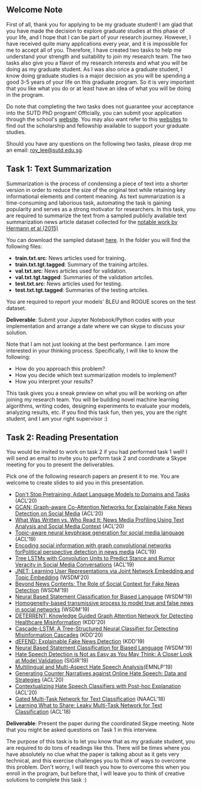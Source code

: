 ## Welcome Note

First of all, thank you for applying to be my graduate student! I am glad that you have made the decision to explore graduate studies at this phase of your life, and I hope that I can be part of your research journey. However, I have received quite many applications every year, and it is impossible for me to accept all of you. Therefore, I have created two tasks to help me understand your strength and suitability to join my research team. The two tasks also give you a flavor of my research interests and what you will be doing as my graduate student. As I was also once a graduate student, I know doing graduate studies is a major decision as you will be spending a good 3-5 years of your life on this graduate program. So it is very important that you like what you do or at least have an idea of what you will be doing in the program.

Do note that completing the two tasks does not guarantee your acceptance into the SUTD PhD program! Officially, you can submit your application through the school's [website](https://istd.sutd.edu.sg/education/phd/phd-application-process/). You may also want refer to this [websites](https://www.sutd.edu.sg/Admissions/Graduate/Scholarships) to find out the scholarship and fellowship available to support your graduate studies.

Should you have any questions on the following two tasks, please drop me an email: roy_lee@sutd.edu.sg.

## Task 1: Text Summarization

Summarization is the process of condensing a piece of text into a shorter version in order to reduce the size of the original text while retaining key informational elements and content meaning. As text summarization is a time-consuming and laborious task, automating the task is gaining popularity and serves as a strong motivator for researchers. In this task, you are required to summarize the text from a sampled publicly available text summarization news article dataset collected for the [notable work by Hermann et al (2015)](http://papers.nips.cc/paper/5945-teaching-machines-to-readand-comprehend.pdf)


You can download the sampled dataset [here](https://drive.google.com/file/d/1EDACA02DFkELXuzMg6pH53MMynrRzitJ/view?usp=sharing). In the folder you will find the following files:
*  **train.txt.src**: News articles used for training.
*  **train.txt.tgt.tagged**:  Summary of the training artciles.
*  **val.txt.src**: News articles used for validation.
*  **val.txt.tgt.tagged**:  Summaries of the validation artciles.
*  **test.txt.src**: News articles used for testing.
*  **test.txt.tgt.tagged**:  Summaries of the testing artciles.

You are required to report your models' BLEU and ROGUE scores on the test dataset.

**Deliverable**: Submit your Jupyter Notebook/Python codes with your implementation and arrange a date where we can skype to discuss your solution.

Note that I am not just looking at the best performance. I am more interested in your thinking process. Specifically, I will like to know the following:

*  How do you approach this problem?
*  How you decide which text summarization models to implement?
*  How you interpret your results?

This task gives you a sneak preview on what you will be working on after joining my research team. You will be building novel machine learning algorithms, writing codes, designing experiments to evaluate your models, analyzing results, etc. If you find this task fun, then yes, you are the right student, and I am your right supervisor :)


## Task 2: Reading Presentation

You would be invited to work on task 2 if you had performed task 1 well! I will send an email to invite you to perform task 2 and coordinate a Skype meeting for you to present the deliverables.

Pick one of the following research papers an present it to me. You are welcome to create slides to aid you in this presentation.

-  [Don't Stop Pretraining: Adapt Language Models to Domains and Tasks](https://arxiv.org/pdf/2004.10964.pdf) (ACL'20)
-  [GCAN: Graph-aware Co-Attention Networks for Explainable Fake News Detection on Social Media](https://arxiv.org/pdf/2004.11648.pdf) (ACL'20)
-  [What Was Written vs. Who Read It: News Media Profiling Using Text Analysis and Social Media Context](https://arxiv.org/pdf/2005.04518.pdf) (ACL'20)
-  [Topic-aware neural keyphrase generation for social media language](https://arxiv.org/pdf/1906.03889.pdf) (ACL'19)
-  [Encoding social information with graph convolutional networks forPolitical perspective detection in news media](https://www.aclweb.org/anthology/P19-1247.pdf) (ACL'19)
-  [Tree LSTMs with Convolution Units to Predict Stance and Rumor Veracity in Social Media Conversations](https://www.aclweb.org/anthology/P19-1498.pdf) (ACL'19)
-  [JNET: Learning User Representations via Joint Network Embedding and Topic Embedding](https://dl.acm.org/doi/pdf/10.1145/3336191.3371770?casa_token=qtyXSQMtu10AAAAA:pLo_HKPiuVHZD4yHb4XOW7P833UwnMC88D1uIKIrOgwb3KEz7R4QRBlIx3-mpGE2eAcLDgo461Am6Q) (WSDM'20)
-  [Beyond News Contents: The Role of Social Context for Fake News Detection](https://dl.acm.org/doi/pdf/10.1145/3289600.3290994?casa_token=_k9_O4y_jBwAAAAA:mGJirrhOGqE_cXaHnGpmEPGAt8fI4ywrEGaC60H3kBF_JdHUWqjcybe7x5rWyaPicWdplvnw_beTbw) (WSDM'19)
-  [Neural Based Statement Classification for Biased Language](https://arxiv.org/pdf/1811.05740.pdf) (WSDM'19)
-  [Homogeneity-based transmissive process to model true and false news in social networks](https://dl.acm.org/doi/pdf/10.1145/3289600.3291009?casa_token=lSeBX2mv46QAAAAA:n3V5L4wxLnb3oRGaWvKVgiVHHcmJ143cKxbZDcI-BN0u3wDcR_TB3wT0YJ4hoAhb-V-TV_OdO6E7Ww) (WSDM'19)
-  [DETERRENT: Knowledge Guided Graph Attention Network for Detecting Healthcare Misinformation](https://dl.acm.org/doi/pdf/10.1145/3394486.3403092?casa_token=wrcnanj1mI0AAAAA:Nj1Xib12nP0JcGj6NFHaAdVq_rworHV64gfMNkpXJ_6hGZEtJpP9n2scRaFSEMWJaoNbCstrsldg_A) (KDD'20)
-  [Cascade-LSTM: A Tree-Structured Neural Classifier for Detecting Misinformation Cascades](https://dl.acm.org/doi/pdf/10.1145/3394486.3403317?casa_token=Mzk8tjHKz30AAAAA:8e90siCm3rH8EFYMTmzaq7uEdw3i9K5cooaSY9Bn7n7pqw5yZFXpdIbPE_DB83Cb4kj5cgPKcID5bw) (KDD'20)
-  [dEFEND: Explainable Fake News Detection](https://dl.acm.org/doi/pdf/10.1145/3292500.3330935?casa_token=uSFWKwPgSgcAAAAA:z1QcUl5sEiXSE4U4wT5KcC6i_E-79Bo1vLSzDjTsctaSuRCIUr3yHbmWvMRmI-lwIc6LVBt2Ye6LVg) (KDD'19)
-  [Neural Based Statement Classification for Biased Language](https://arxiv.org/pdf/1811.05740.pdf) (WSDM'19)
-  [Hate Speech Detection is Not as Easy as You May Think: A Closer Look at Model Validation](https://users.dcc.uchile.cl/~jperez/papers/sigir2019.pdf) (SIGIR'19)
-  [Multilingual and Multi-Aspect Hate Speech Analysis](https://www.aclweb.org/anthology/D19-1474.pdf)(EMNLP'19)
-  [Generating Counter Narratives against Online Hate Speech: Data and Strategies](https://arxiv.org/pdf/2004.04216.pdf) (ACL'20)
-  [Contextualizing Hate Speech Classifiers with Post-hoc Explanation](https://arxiv.org/pdf/2005.02439.pdf) (ACL'20)
-  [Gated Multi-Task Network for Text Classification](https://www.aclweb.org/anthology/N18-2114.pdf) (NAACL'18)
-  [Learning What to Share: Leaky Multi-Task Network for Text Classification](https://www.aclweb.org/anthology/C18-1175.pdf) (ACL'18)

**Deliverable**: Present the paper during the coordinated Skype meeting. Note that you might be asked questions on Task 1 in this interview. 

The purpose of this task is to let you know that as my graduate student, you are required to do tons of readings like this. There will be times where you have absolutely no clue what the paper is talking about as it gets very technical, and this exercise challenges you to think of ways to overcome this problem. Don't worry, I will teach you how to overcome this when you enroll in the program, but before that, I will leave you to think of creative solutions to complete this task :)
